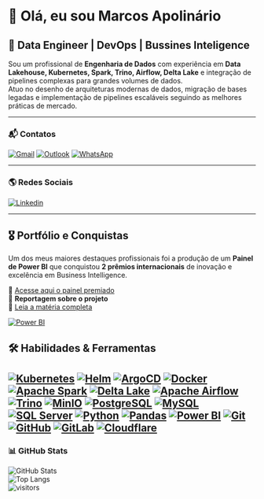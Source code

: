 # 👋 Olá, eu sou Marcos Apolinário  

## 🚀 Data Engineer | DevOps | Bussines Inteligence 

Sou um profissional de **Engenharia de Dados** com experiência em **Data Lakehouse, Kubernetes, Spark, Trino, Airflow, Delta Lake** e integração de pipelines complexas para grandes volumes de dados.  
Atuo no desenho de arquiteturas modernas de dados, migração de bases legadas e implementação de pipelines escaláveis seguindo as melhores práticas de mercado.  

---

### 📬 Contatos  
[![Gmail](https://img.shields.io/badge/Gmail-D14836?style=for-the-badge&logo=gmail&logoColor=white)](mailto:marcosapo01@gmail.com)
[![Outlook](https://img.shields.io/badge/Outlook-0078D4?style=for-the-badge&logo=microsoftoutlook&logoColor=white)](mailto:mapolinario24@outlook.com)
[![WhatsApp](https://img.shields.io/badge/WhatsApp-25D366?style=for-the-badge&logo=whatsapp&logoColor=white)](https://wa.me/5516997727124)  

---

### 🌎 Redes Sociais  
[![Linkedin](https://img.shields.io/badge/LinkedIn-0A66C2?style=for-the-badge&logo=linkedin&logoColor=white)](https://www.linkedin.com/in/marcos-apolinario/)  

---

## 🎖️ Portfólio e Conquistas  

Um dos meus maiores destaques profissionais foi a produção de um **Painel de Power BI** que conquistou **2 prêmios internacionais** de inovação e excelência em Business Intelligence.  

🔗 [Acesse aqui o painel premiado](https://geoprocessamento.contagem.mg.gov.br/portal/apps/experiencebuilder/experience/?id=1cc51ed1bb7546e092ecad2935cc425d)  
📰 **Reportagem sobre o projeto**  
🔗 [Leia a matéria completa](https://portal.contagem.mg.gov.br/portal/noticias/0/3/78589/contagem-recebe-premio-na-cupula-mundial-da-ogp-pelo-projeto-aqui-tem-remedio#:~:text=Contagem%20recebeu%20o%20Pr%C3%AAmio%20Mundial,)  

[![Power BI](https://img.shields.io/badge/Power%20BI-F2C811?style=for-the-badge&logo=powerbi&logoColor=black)](#)


## 🛠️ Habilidades & Ferramentas

[![Kubernetes](https://img.shields.io/badge/Kubernetes-326CE5?style=for-the-badge&logo=kubernetes&logoColor=white)](#)
[![Helm](https://img.shields.io/badge/Helm-0F1689?style=for-the-badge&logo=helm&logoColor=white)](#)
[![ArgoCD](https://img.shields.io/badge/ArgoCD-FB6D3A?style=for-the-badge&logo=argo&logoColor=white)](#)
[![Docker](https://img.shields.io/badge/Docker-2496ED?style=for-the-badge&logo=docker&logoColor=white)](#)
[![Apache Spark](https://img.shields.io/badge/Apache%20Spark-E25A1C?style=for-the-badge&logo=apachespark&logoColor=white)](#)
[![Delta Lake](https://img.shields.io/badge/Delta%20Lake-0A8FDC?style=for-the-badge&logo=dell&logoColor=white)](#)
[![Apache Airflow](https://img.shields.io/badge/Apache%20Airflow-017CEE?style=for-the-badge&logo=apacheairflow&logoColor=white)](#)
[![Trino](https://img.shields.io/badge/Trino-4E44CE?style=for-the-badge&logo=trino&logoColor=white)](#)
[![MinIO](https://img.shields.io/badge/MinIO-C72E49?style=for-the-badge&logo=minio&logoColor=white)](#)
[![PostgreSQL](https://img.shields.io/badge/PostgreSQL-4169E1?style=for-the-badge&logo=postgresql&logoColor=white)](#)
[![MySQL](https://img.shields.io/badge/MySQL-4479A1?style=for-the-badge&logo=mysql&logoColor=white)](#)
[![SQL Server](https://img.shields.io/badge/SQL%20Server-CC2927?style=for-the-badge&logo=microsoftsqlserver&logoColor=white)](#)
[![Python](https://img.shields.io/badge/Python-3776AB?style=for-the-badge&logo=python&logoColor=white)](#)
[![Pandas](https://img.shields.io/badge/Pandas-150458?style=for-the-badge&logo=pandas&logoColor=white)](#)
[![Power BI](https://img.shields.io/badge/Power%20BI-F2C811?style=for-the-badge&logo=powerbi&logoColor=black)](#)
[![Git](https://img.shields.io/badge/Git-F05032?style=for-the-badge&logo=git&logoColor=white)](#)
[![GitHub](https://img.shields.io/badge/GitHub-181717?style=for-the-badge&logo=github&logoColor=white)](#)
[![GitLab](https://img.shields.io/badge/GitLab-FC6D26?style=for-the-badge&logo=gitlab&logoColor=white)](#)
[![Cloudflare](https://img.shields.io/badge/Cloudflare-F38020?style=for-the-badge&logo=cloudflare&logoColor=white)](#)
---

### 📊 GitHub Stats  
![GitHub Stats](https://github-readme-stats.vercel.app/api?username=mapolinario24&show_icons=true&theme=dracula)  
![Top Langs](https://github-readme-stats.vercel.app/api/top-langs/?username=mapolinario24&layout=compact&theme=dracula)  
![visitors](https://visitor-badge.laobi.icu/badge?page_id=mapolinario24)
